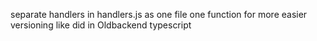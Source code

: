 separate handlers in handlers.js as one file one function for more easier versioning like did in Oldbackend typescript